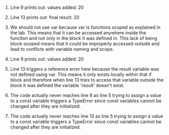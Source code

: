 1. Line 9 prints out: values added: 20

2. Line 13 prints out: final result: 20

3. We should not use var because var is functions scoped as explained in the lab. This means that it can be accessed anywhere inside the funciton and not only in the block it was defined in. This lack of being block-scoped means that it could be improperly accessed outside and lead to conflicts with variable naming and scope.

4. Line 9 prints out: values added: 20

5. Line 13 triggers a reference error here because the result variable was not defined using var. This means it only exists locally within that if block and therefore when line 13 tries to access that variable outside the block it was defined the variable 'result' doesn't exist.

6. The code actually never reaches line 9 as line 5 trying to assign a value to a const variable triggers a TypeError since const variables cannot be changed after they are initialized.

7. The code actually never reaches line 13 as line 5 trying to assign a value to a const variable triggers a TypeError since const variables cannot be changed after they are initialized.

